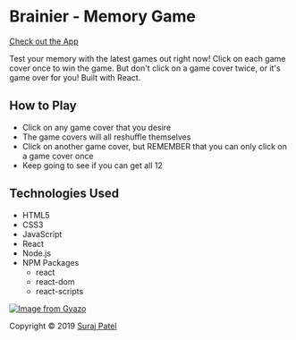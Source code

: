 # Brainier - Memory Game

[Check out the App](https://brainer-memory-game.herokuapp.com/)

Test your memory with the latest games out right now!
Click on each game cover once to win the game. But don't click on a game cover twice, or it's game over for you!
Built with React.

## How to Play ##
* Click on any game cover that you desire
* The game covers will all reshuffle themselves
* Click on another game cover, but REMEMBER that you can only click on a game cover once
* Keep going to see if you can get all 12

## Technologies Used
* HTML5
* CSS3
* JavaScript
* React
* Node.js
* NPM Packages
    - react
    - react-dom
    - react-scripts
    
[![Image from Gyazo](https://i.gyazo.com/9e56adf0fc2ace6ef636f35a91764432.gif)](https://gyazo.com/9e56adf0fc2ace6ef636f35a91764432)

Copyright © 2019 [Suraj Patel](https://jernical.github.io/Suraj-Patel/)
